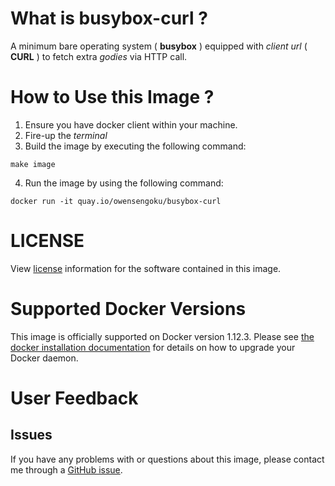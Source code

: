 # What is **busybox-curl** ?
A minimum bare operating system ( **busybox** ) equipped with _client url_ ( **CURL** ) to fetch extra _godies_ via HTTP call.

# How to Use this Image ?
1. Ensure you have docker client within your machine.
2. Fire-up the *terminal*
3. Build the image by executing the following command:
```
make image
```
4. Run the image by using the following command:
```
docker run -it quay.io/owensengoku/busybox-curl
```

# LICENSE
View [license](https://www.apache.org/licenses/) information for the software contained in this image.

# Supported Docker Versions
This image is officially supported on Docker version 1.12.3.
Please see [the docker installation documentation](https://docs.docker.com/installation/) for details on how to upgrade your Docker daemon.

# User Feedback
## Issues
If you have any problems with or questions about this image, please contact me through a [GitHub issue](https://github.com/owensengoku/busybox-curl/issues).
